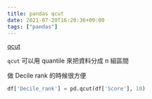 ```yaml
---
title: pandas qcut
date: 2021-07-20T16:20:36+09:00
tags: ["pandas"]
---
```

[qcut](https://pandas.pydata.org/docs/reference/api/pandas.qcut.html)

`qcut` 可以用 quantile 來把資料分成 n 組區間

做 Decile rank 的時候很方便

```python
df['Decile_rank'] = pd.qcut(df['Score'], 10)
```

